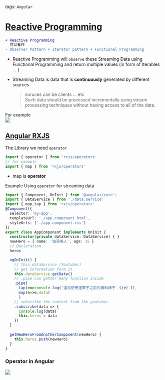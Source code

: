 ###### tags: `Angular`
# [Reactive Programming](https://blog.techbridge.cc/2016/05/28/reactive-programming-intro-by-rxjs/)

```diff
+ Reactive Programming 
  可以看作
- Observer Pattern + Iterator pattern + Functional Programming
```
- Reactive Programming will `observe` these Streaming Data using Functional Programming and return multiple values (in form of Iterables ... )

- Streaming Data is data that is **continuously** generated by different sources
  > soruces can be clients ... etc    
  > Such data should be processed incrementally using stream processing techniques without having access to all of the data.  

For example   
![](https://i.imgur.com/1uzXLNR.png)   

## [Angular RXJS](https://ithelp.ithome.com.tw/articles/10222014)

The Library we need `operator`
```typescript
import { operator } from 'rxjs/operators'
// for example
import { map } from 'rxjs/operators'
```
- map is **operator**

Example Using `operator` for streaming data
```typescript
import { Component, OnInit } from '@angular/core';
import { DataService } from './data.service'
import { map,tap } from 'rxjs/operators'
@Component({
  selector: 'my-app',
  templateUrl: './app.component.html',
  styleUrls: ['./app.component.css']
})
export class AppComponent implements OnInit {
  constructor(private dataService: DataService) { }
  newHero = { name: '漩渦鳴人', age: 15 }
  // Declaration
  heros

  ngOnInit() {
    // this.dataService (Youtuber) 
    // get Information form it 
    this.dataService.getData()
    // .pipe can gahter many function inside
    .pipe(
      tap(e=>console.log(`還沒使用運算子之前的資料樣子：${e}`)),
      map(e=>e.data)
      )
    // subscribe the content from the youtuber
    .subscribe(data => {
      console.log(data)
      this.heros = data
    })
  }
  
  getNewHeroFromAnotherComponent(newHero) {
    this.heros.push(newHero)
  }
}

```

### Operator in Angular

![](https://i.imgur.com/KBLtKXd.png)
